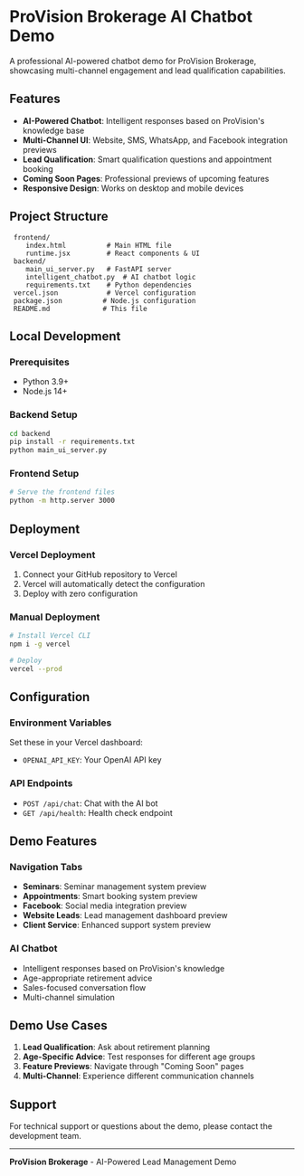 # ProVision Brokerage AI Chatbot Demo

A professional AI-powered chatbot demo for ProVision Brokerage, showcasing multi-channel engagement and lead qualification capabilities.

##  Features

- **AI-Powered Chatbot**: Intelligent responses based on ProVision's knowledge base
- **Multi-Channel UI**: Website, SMS, WhatsApp, and Facebook integration previews
- **Lead Qualification**: Smart qualification questions and appointment booking
- **Coming Soon Pages**: Professional previews of upcoming features
- **Responsive Design**: Works on desktop and mobile devices

##  Project Structure

```
 frontend/
    index.html          # Main HTML file
    runtime.jsx         # React components & UI
 backend/
    main_ui_server.py   # FastAPI server
    intelligent_chatbot.py  # AI chatbot logic
    requirements.txt    # Python dependencies
 vercel.json            # Vercel configuration
 package.json          # Node.js configuration
 README.md             # This file
```

##  Local Development

### Prerequisites
- Python 3.9+
- Node.js 14+

### Backend Setup
```bash
cd backend
pip install -r requirements.txt
python main_ui_server.py
```

### Frontend Setup
```bash
# Serve the frontend files
python -m http.server 3000
```

##  Deployment

### Vercel Deployment
1. Connect your GitHub repository to Vercel
2. Vercel will automatically detect the configuration
3. Deploy with zero configuration

### Manual Deployment
```bash
# Install Vercel CLI
npm i -g vercel

# Deploy
vercel --prod
```

##  Configuration

### Environment Variables
Set these in your Vercel dashboard:
- `OPENAI_API_KEY`: Your OpenAI API key

### API Endpoints
- `POST /api/chat`: Chat with the AI bot
- `GET /api/health`: Health check endpoint

##  Demo Features

### Navigation Tabs
- **Seminars**: Seminar management system preview
- **Appointments**: Smart booking system preview  
- **Facebook**: Social media integration preview
- **Website Leads**: Lead management dashboard preview
- **Client Service**: Enhanced support system preview

### AI Chatbot
- Intelligent responses based on ProVision's knowledge
- Age-appropriate retirement advice
- Sales-focused conversation flow
- Multi-channel simulation

##  Demo Use Cases

1. **Lead Qualification**: Ask about retirement planning
2. **Age-Specific Advice**: Test responses for different age groups
3. **Feature Previews**: Navigate through "Coming Soon" pages
4. **Multi-Channel**: Experience different communication channels

##  Support

For technical support or questions about the demo, please contact the development team.

---

**ProVision Brokerage** - AI-Powered Lead Management Demo
